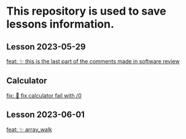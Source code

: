 # This repository is used to save lessons information.

## Lesson 2023-05-29

  [feat: :sparkles: this is the last part of the comments made in software review](https://github.com/ccrs11/php_notes/commit/0f6c0bfe4cd0a922e9f7888053b6ab75ac63885f)            

## Calculator
          

[fix: :bug: fix calculator fail with /0](https://github.com/ccrs11/php_notes/commit/52de5a16bef8c26122d79d823f37eab25eda2644)

## Lesson 2023-06-01

[ feat: :sparkles: array_walk](https://github.com/ccrs11/php_notes/commit/6412cc8e0a0562f6b81000c5648ddf1862d727db)